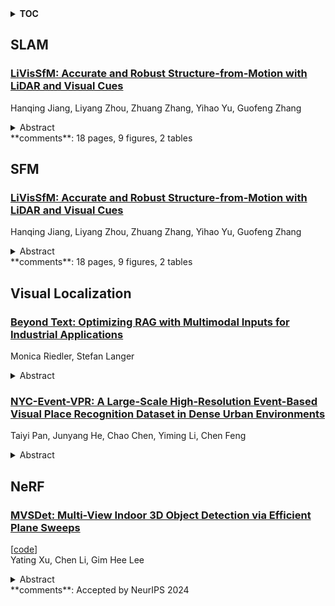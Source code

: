 <details>
  <summary><b>TOC</b></summary>
  <ol>
    <li><a href=#slam>SLAM</a></li>
      <ul>
        <li><a href=#LiVisSfM:-Accurate-and-Robust-Structure-from-Motion-with-LiDAR-and-Visual-Cues>LiVisSfM: Accurate and Robust Structure-from-Motion with LiDAR and Visual Cues</a></li>
      </ul>
    </li>
    <li><a href=#sfm>SFM</a></li>
      <ul>
        <li><a href=#LiVisSfM:-Accurate-and-Robust-Structure-from-Motion-with-LiDAR-and-Visual-Cues>LiVisSfM: Accurate and Robust Structure-from-Motion with LiDAR and Visual Cues</a></li>
      </ul>
    </li>
    <li><a href=#visual-localization>Visual Localization</a></li>
      <ul>
        <li><a href=#Beyond-Text:-Optimizing-RAG-with-Multimodal-Inputs-for-Industrial-Applications>Beyond Text: Optimizing RAG with Multimodal Inputs for Industrial Applications</a></li>
        <li><a href=#NYC-Event-VPR:-A-Large-Scale-High-Resolution-Event-Based-Visual-Place-Recognition-Dataset-in-Dense-Urban-Environments>NYC-Event-VPR: A Large-Scale High-Resolution Event-Based Visual Place Recognition Dataset in Dense Urban Environments</a></li>
      </ul>
    </li>
    <li><a href=#nerf>NeRF</a></li>
      <ul>
        <li><a href=#MVSDet:-Multi-View-Indoor-3D-Object-Detection-via-Efficient-Plane-Sweeps>MVSDet: Multi-View Indoor 3D Object Detection via Efficient Plane Sweeps</a></li>
      </ul>
    </li>
  </ol>
</details>

## SLAM  

### [LiVisSfM: Accurate and Robust Structure-from-Motion with LiDAR and Visual Cues](http://arxiv.org/abs/2410.22213)  
Hanqing Jiang, Liyang Zhou, Zhuang Zhang, Yihao Yu, Guofeng Zhang  
<details>  
  <summary>Abstract</summary>  
  <ol>  
    This paper presents an accurate and robust Structure-from-Motion (SfM) pipeline named LiVisSfM, which is an SfM-based reconstruction system that fully combines LiDAR and visual cues. Unlike most existing LiDAR-inertial odometry (LIO) and LiDAR-inertial-visual odometry (LIVO) methods relying heavily on LiDAR registration coupled with Inertial Measurement Unit (IMU), we propose a LiDAR-visual SfM method which innovatively carries out LiDAR frame registration to LiDAR voxel map in a Point-to-Gaussian residual metrics, combined with a LiDAR-visual BA and explicit loop closure in a bundle optimization way to achieve accurate and robust LiDAR pose estimation without dependence on IMU incorporation. Besides, we propose an incremental voxel updating strategy for efficient voxel map updating during the process of LiDAR frame registration and LiDAR-visual BA optimization. Experiments demonstrate the superior effectiveness of our LiVisSfM framework over state-of-the-art LIO and LIVO works on more accurate and robust LiDAR pose recovery and dense point cloud reconstruction of both public KITTI benchmark and a variety of self-captured dataset.  
  </ol>  
</details>  
**comments**: 18 pages, 9 figures, 2 tables  
  
  



## SFM  

### [LiVisSfM: Accurate and Robust Structure-from-Motion with LiDAR and Visual Cues](http://arxiv.org/abs/2410.22213)  
Hanqing Jiang, Liyang Zhou, Zhuang Zhang, Yihao Yu, Guofeng Zhang  
<details>  
  <summary>Abstract</summary>  
  <ol>  
    This paper presents an accurate and robust Structure-from-Motion (SfM) pipeline named LiVisSfM, which is an SfM-based reconstruction system that fully combines LiDAR and visual cues. Unlike most existing LiDAR-inertial odometry (LIO) and LiDAR-inertial-visual odometry (LIVO) methods relying heavily on LiDAR registration coupled with Inertial Measurement Unit (IMU), we propose a LiDAR-visual SfM method which innovatively carries out LiDAR frame registration to LiDAR voxel map in a Point-to-Gaussian residual metrics, combined with a LiDAR-visual BA and explicit loop closure in a bundle optimization way to achieve accurate and robust LiDAR pose estimation without dependence on IMU incorporation. Besides, we propose an incremental voxel updating strategy for efficient voxel map updating during the process of LiDAR frame registration and LiDAR-visual BA optimization. Experiments demonstrate the superior effectiveness of our LiVisSfM framework over state-of-the-art LIO and LIVO works on more accurate and robust LiDAR pose recovery and dense point cloud reconstruction of both public KITTI benchmark and a variety of self-captured dataset.  
  </ol>  
</details>  
**comments**: 18 pages, 9 figures, 2 tables  
  
  



## Visual Localization  

### [Beyond Text: Optimizing RAG with Multimodal Inputs for Industrial Applications](http://arxiv.org/abs/2410.21943)  
Monica Riedler, Stefan Langer  
<details>  
  <summary>Abstract</summary>  
  <ol>  
    Large Language Models (LLMs) have demonstrated impressive capabilities in answering questions, but they lack domain-specific knowledge and are prone to hallucinations. Retrieval Augmented Generation (RAG) is one approach to address these challenges, while multimodal models are emerging as promising AI assistants for processing both text and images. In this paper we describe a series of experiments aimed at determining how to best integrate multimodal models into RAG systems for the industrial domain. The purpose of the experiments is to determine whether including images alongside text from documents within the industrial domain increases RAG performance and to find the optimal configuration for such a multimodal RAG system. Our experiments include two approaches for image processing and retrieval, as well as two LLMs (GPT4-Vision and LLaVA) for answer synthesis. These image processing strategies involve the use of multimodal embeddings and the generation of textual summaries from images. We evaluate our experiments with an LLM-as-a-Judge approach. Our results reveal that multimodal RAG can outperform single-modality RAG settings, although image retrieval poses a greater challenge than text retrieval. Additionally, leveraging textual summaries from images presents a more promising approach compared to the use of multimodal embeddings, providing more opportunities for future advancements.  
  </ol>  
</details>  
  
### [NYC-Event-VPR: A Large-Scale High-Resolution Event-Based Visual Place Recognition Dataset in Dense Urban Environments](http://arxiv.org/abs/2410.21615)  
Taiyi Pan, Junyang He, Chao Chen, Yiming Li, Chen Feng  
<details>  
  <summary>Abstract</summary>  
  <ol>  
    Visual place recognition (VPR) enables autonomous robots to identify previously visited locations, which contributes to tasks like simultaneous localization and mapping (SLAM). VPR faces challenges such as accurate image neighbor retrieval and appearance change in scenery. Event cameras, also known as dynamic vision sensors, are a new sensor modality for VPR and offer a promising solution to the challenges with their unique attributes: high temporal resolution (1MHz clock), ultra-low latency (in {\mu}s), and high dynamic range (>120dB). These attributes make event cameras less susceptible to motion blur and more robust in variable lighting conditions, making them suitable for addressing VPR challenges. However, the scarcity of event-based VPR datasets, partly due to the novelty and cost of event cameras, hampers their adoption. To fill this data gap, our paper introduces the NYC-Event-VPR dataset to the robotics and computer vision communities, featuring the Prophesee IMX636 HD event sensor (1280x720 resolution), combined with RGB camera and GPS module. It encompasses over 13 hours of geotagged event data, spanning 260 kilometers across New York City, covering diverse lighting and weather conditions, day/night scenarios, and multiple visits to various locations. Furthermore, our paper employs three frameworks to conduct generalization performance assessments, promoting innovation in event-based VPR and its integration into robotics applications.  
  </ol>  
</details>  
  
  



## NeRF  

### [MVSDet: Multi-View Indoor 3D Object Detection via Efficient Plane Sweeps](http://arxiv.org/abs/2410.21566)  
[[code](https://github.com/pixie8888/mvsdet)]  
Yating Xu, Chen Li, Gim Hee Lee  
<details>  
  <summary>Abstract</summary>  
  <ol>  
    The key challenge of multi-view indoor 3D object detection is to infer accurate geometry information from images for precise 3D detection. Previous method relies on NeRF for geometry reasoning. However, the geometry extracted from NeRF is generally inaccurate, which leads to sub-optimal detection performance. In this paper, we propose MVSDet which utilizes plane sweep for geometry-aware 3D object detection. To circumvent the requirement for a large number of depth planes for accurate depth prediction, we design a probabilistic sampling and soft weighting mechanism to decide the placement of pixel features on the 3D volume. We select multiple locations that score top in the probability volume for each pixel and use their probability score to indicate the confidence. We further apply recent pixel-aligned Gaussian Splatting to regularize depth prediction and improve detection performance with little computation overhead. Extensive experiments on ScanNet and ARKitScenes datasets are conducted to show the superiority of our model. Our code is available at https://github.com/Pixie8888/MVSDet.  
  </ol>  
</details>  
**comments**: Accepted by NeurIPS 2024  
  
  



